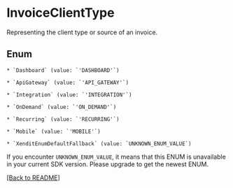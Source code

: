 # InvoiceClientType

Representing the client type or source of an invoice.


## Enum


    * `Dashboard` (value: `'DASHBOARD'`)

    * `ApiGateway` (value: `'API_GATEWAY'`)

    * `Integration` (value: `'INTEGRATION'`)

    * `OnDemand` (value: `'ON_DEMAND'`)

    * `Recurring` (value: `'RECURRING'`)

    * `Mobile` (value: `'MOBILE'`)

    * `XenditEnumDefaultFallback` (value: `UNKNOWN_ENUM_VALUE`)

If you encounter `UNKNOWN_ENUM_VALUE`, it means that this ENUM is unavailable in your current SDK version. Please upgrade to get the newest ENUM.


[[Back to README]](../../README.md)